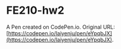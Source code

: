 # FE210-hw2

A Pen created on CodePen.io. Original URL: [https://codepen.io/laiyenju/pen/eYpqbJX](https://codepen.io/laiyenju/pen/eYpqbJX).


